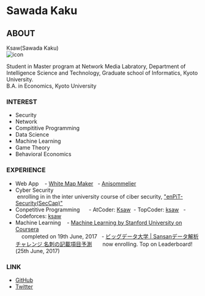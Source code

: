 # Sawada Kaku

## ABOUT
Ksaw(Sawada Kaku)  
![icon](img/icon.jpg)

Student in Master program at Network Media Labratory, Department of Intelligence Science and Technology, Graduate school of Informatics, Kyoto University.  
B.A. in Economics, Kyoto University

### INTEREST

- Security
- Network
- Compititive Programming
- Data Science
- Machine Learning
- Game Theory
- Behavioral Economics

### EXPERIENCE

- Web App  
    - [White Map Maker](http://www.app-whitemap.appspot.com/)
    - [Anisommelier](https://anisom-161116.appspot.com)
- Cyber Security  
  enrolling in in the inter university course of ciber security, ["enPiT-Security(SecCap)"](https://www.seccap.jp)
- Conpetitive Programming  
    - AtCoder: [Ksaw](https://atcoder.jp/user/Ksaw)
    - TopCoder: [ksaw](https://www.topcoder.com/members/ksaw/)
    - Codeforces: [ksaw](http://codeforces.com/profile/ksaw)
- Machine Learning  
   - [Machine Learning by Stanford University on Coursera](https://www.coursera.org/learn/machine-learning)  
     completed on 19th June, 2017
   - [ビッグデータ大学 | Sansanデータ解析チャレンジ 名刺の記載項目予測](http://universityofbigdata.net/competition/5723788444434432)   
     now enrolling. Top on Leaderboard!(25th June, 2017) 

### LINK
- [GitHub](https://github.com/sawadakaku)
- [Twitter](https://twitter.com/Osacar_Wailda)
